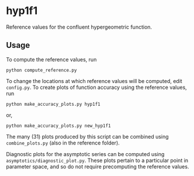 # hyp1f1

Reference values for the confluent hypergeometric function.


## Usage ##

To compute the reference values, run

    python compute_reference.py

To change the locations at which reference values will be computed, edit
`config.py`. To create plots of function accuracy using the reference
values, run

    python make_accuracy_plots.py hyp1f1

or,

    python make_accuracy_plots.py new_hyp1f1

The many (31) plots produced by this script can be combined using
`combine_plots.py` (also in the reference folder).

Diagnostic plots for the asymptotic series can be computed using
`asymptotics/diagnostic_plot.py`.  These plots pertain to a
particular point in parameter space, and so do not require precomputing
the reference values.
